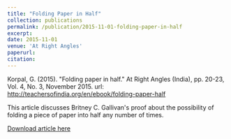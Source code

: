 ```yaml
---
title: "Folding Paper in Half"
collection: publications
permalink: /publication/2015-11-01-folding-paper-in-half
excerpt: 
date: 2015-11-01
venue: 'At Right Angles'
paperurl: 
citation: 
---
```

Korpal, G. (2015). "Folding paper in half." At Right Angles (India), pp. 20-23, Vol. 4, No. 3, November 2015. url: 
<a href="http://teachersofindia.org/en/ebook/folding-paper-half">http://teachersofindia.org/en/ebook/folding-paper-half</a>

This article discusses Britney C. Gallivan's proof about the possibility of folding a piece of paper into half any number of times.

[Download article here](http://gkorpal.github.io/files/folding_paper_in_half.pdf)

